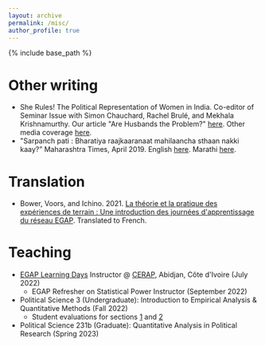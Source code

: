 ```yaml
---
layout: archive
permalink: /misc/
author_profile: true
---
```

{% include base_path %}

Other writing
======

* She Rules! The Political Representation of Women in India. Co-editor of Seminar Issue with Simon Chauchard, Rachel Brulé, and Mekhala Krishnamurthy. Our article "Are Husbands the Problem?" [here](https://www.india-seminar.com/2022/752/752-RACHEL_SIMON_ALYSSA.htm). Other media coverage [here](https://www.bu.edu/gdp/2022/05/08/institutional-practices-not-power-hungry-husbands-are-the-biggest-problem-facing-female-leaders-in-india/).
* "Sarpanch pati : Bharatiya raajkaaranaat mahilaancha sthaan nakki kaay?” Maharashtra Times, April 2019. English [here](https://docs.google.com/document/d/1qEn5LgUd1ZF1JpFPCbjrIq61TFOqbwbbc-s2eUKlu7M/edit?usp=sharing). Marathi [here](https://maharashtratimes.indiatimes.com/lifestyle-news/relationships/sarpanch-husband/articleshow/68952693.cms).

Translation 
======

* Bower, Voors, and Ichino. 2021. [La théorie et la pratique des expériences de terrain : Une introduction des journées d'apprentissage du réseau EGAP](https://egap.github.io/theory_and_practice_of_field_experiments_french/). Translated to French.

Teaching
======

* [EGAP Learning Days](https://egap.org/learning-days/) Instructor @ [CERAP](https://egap.org/project/west-africa-regional-hub-learning-days-workshop/), Abidjan, Côte d'Ivoire (July 2022)
    * EGAP Refresher on Statistical Power Instructor (September 2022)
* Political Science 3 (Undergraduate): Introduction to Empirical Analysis & Quantitative Methods (Fall 2022)
    * Student evaluations for sections [1](./files/PS3-section1.pdf) and [2](./files/PS3-section2.pdf)
* Political Science 231b (Graduate): Quantitative Analysis in Political Research (Spring 2023)
